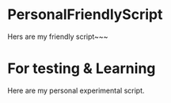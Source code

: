 # PersonalFriendlyScript
Hers are my friendly script~~~

# For testing & Learning

Here are my personal experimental script.
